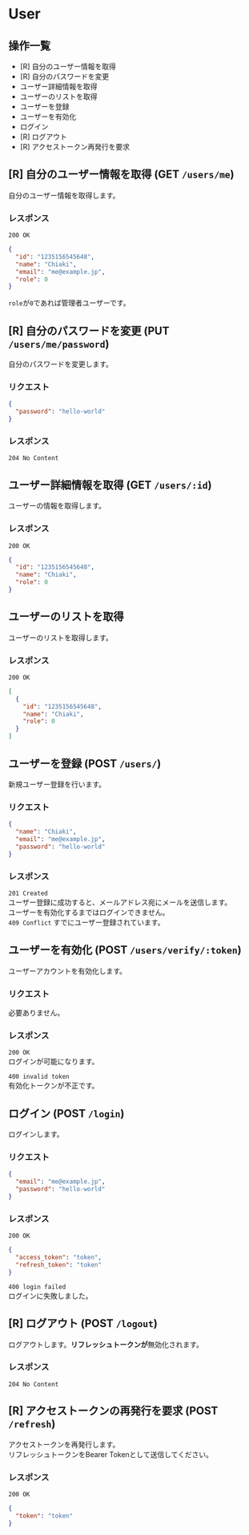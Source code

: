 # User

## 操作一覧

- [R] 自分のユーザー情報を取得
- [R] 自分のパスワードを変更
- ユーザー詳細情報を取得
- ユーザーのリストを取得
- ユーザーを登録
- ユーザーを有効化
- ログイン
- [R] ログアウト
- [R] アクセストークン再発行を要求

## [R] 自分のユーザー情報を取得 (GET `/users/me`)

自分のユーザー情報を取得します。

### レスポンス

`200 OK`

```json
{
  "id": "1235156545648",
  "name": "Chiaki",
  "email": "me@example.jp",
  "role": 0
}
```

`role`が`0`であれば管理者ユーザーです。

## [R] 自分のパスワードを変更 (PUT `/users/me/password`)

自分のパスワードを変更します。

### リクエスト

```json
{
  "password": "hello-world"
}
```

### レスポンス

`204 No Content`

## ユーザー詳細情報を取得 (GET `/users/:id`)

ユーザーの情報を取得します。

### レスポンス

`200 OK`  

```json
{
  "id": "1235156545648",
  "name": "Chiaki",
  "role": 0
}
```

## ユーザーのリストを取得

ユーザーのリストを取得します。

### レスポンス

`200 OK`  

```json
[
  {
    "id": "1235156545648",
    "name": "Chiaki",
    "role": 0
  }
]
```

## ユーザーを登録 (POST `/users/`)

新規ユーザー登録を行います。

### リクエスト

```json
{
  "name": "Chiaki",
  "email": "me@example.jp",
  "password": "hello-world"
}
```

### レスポンス

`201 Created`  
ユーザー登録に成功すると、メールアドレス宛にメールを送信します。  
ユーザーを有効化するまではログインできません。  
`409 Conflict`
すでにユーザー登録されています。

## ユーザーを有効化 (POST `/users/verify/:token`)

ユーザーアカウントを有効化します。

### リクエスト

必要ありません。

### レスポンス

`200 OK`  
ログインが可能になります。  

`400 invalid token`  
有効化トークンが不正です。

## ログイン (POST `/login`)

ログインします。

### リクエスト

```json
{
  "email": "me@example.jp",
  "password": "hello-world"
}
```

### レスポンス

`200 OK`  

```json
{
  "access_token": "token",
  "refresh_token": "token"
}
```

`400 login failed`  
ログインに失敗しました。

## [R] ログアウト (POST `/logout`)

ログアウトします。**リフレッシュトークンが**無効化されます。

### レスポンス

`204 No Content`

## [R] アクセストークンの再発行を要求 (POST `/refresh`)

アクセストークンを再発行します。  
リフレッシュトークンをBearer Tokenとして送信してください。

### レスポンス

`200 OK`

```json
{
  "token": "token"
}
```
